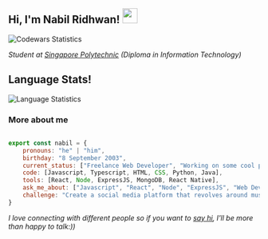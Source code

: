 <h2> Hi, I'm Nabil Ridhwan! <img src="https://media.giphy.com/media/3o7TKMt1VVNkHV2PaE/giphy.gif" width="30"></h2>
<img src="https://www.codewars.com/users/nabilridhwan/badges/small" alt="Codewars Statistics"/>

*Student at [Singapore Polytechnic](https://www.sp.edu.sg/) (Diploma in Information Technology)*

## Language Stats!
<img src="https://github-readme-stats.vercel.app/api/top-langs/?username=nabilridhwan&layout=compact&theme=omni" alt="Language Statistics"/>

### More about me
```javascript

export const nabil = {
    pronouns: "he" | "him",
    birthday: "8 September 2003",
    current_status: ["Freelance Web Developer", "Working on some cool personal projects"],
    code: [Javascript, Typescript, HTML, CSS, Python, Java],
    tools: [React, Node, ExpressJS, MongoDB, React Native],
    ask_me_about: ["Javascript", "React", "Node", "ExpressJS", "Web Development"],
    challenge: "Create a social media platform that revolves around music!"
}

```

*I love connecting with different people so if you want to [say hi](mailto:nabridhwan@gmail.com), I'll be more than happy to talk:))*
